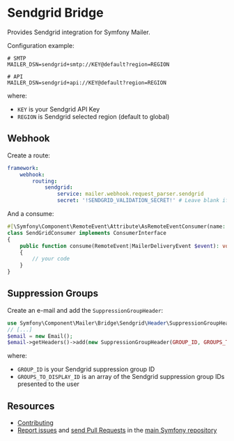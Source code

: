 Sendgrid Bridge
===============

Provides Sendgrid integration for Symfony Mailer.

Configuration example:

```env
# SMTP
MAILER_DSN=sendgrid+smtp://KEY@default?region=REGION

# API
MAILER_DSN=sendgrid+api://KEY@default?region=REGION
```

where:
 - `KEY` is your Sendgrid API Key
 - `REGION` is Sendgrid selected region (default to global)

Webhook
-------

Create a route:

```yaml
framework:
    webhook:
        routing:
            sendgrid:
                service: mailer.webhook.request_parser.sendgrid
                secret: '!SENDGRID_VALIDATION_SECRET!' # Leave blank if you don't want to use the signature validation
```

And a consume:

```php
#[\Symfony\Component\RemoteEvent\Attribute\AsRemoteEventConsumer(name: 'sendgrid')]
class SendGridConsumer implements ConsumerInterface
{
    public function consume(RemoteEvent|MailerDeliveryEvent $event): void
    {
        // your code
    }
}
```

Suppression Groups
------------------

Create an e-mail and add the `SuppressionGroupHeader`:

```php
use Symfony\Component\Mailer\Bridge\Sendgrid\Header\SuppressionGroupHeader;
// [...]
$email = new Email();
$email->getHeaders()->add(new SuppressionGroupHeader(GROUP_ID, GROUPS_TO_DISPLAY));
```

where:
 - `GROUP_ID` is your Sendgrid suppression group ID
 - `GROUPS_TO_DISPLAY_ID` is an array of the Sendgrid suppression group IDs presented to the user

Resources
---------

 * [Contributing](https://symfony.com/doc/current/contributing/index.html)
 * [Report issues](https://github.com/symfony/symfony/issues) and
   [send Pull Requests](https://github.com/symfony/symfony/pulls)
   in the [main Symfony repository](https://github.com/symfony/symfony)
